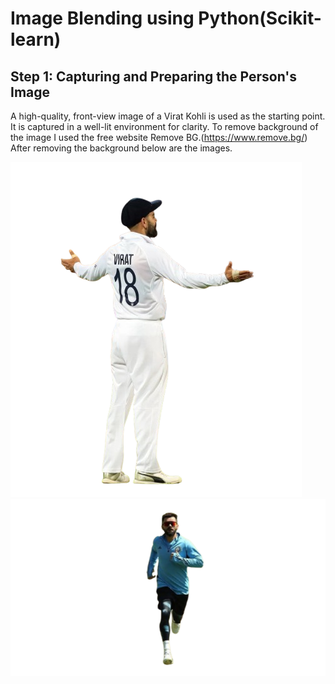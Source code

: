 # Image Blending using Python(Scikit-learn)

## Step 1: Capturing and Preparing the Person's Image

A high-quality, front-view image of a Virat Kohli is used as the starting point. It is captured in a well-lit environment for clarity. 
To remove background of the image I used the free website Remove BG.(https://www.remove.bg/)
After removing the background below are the images.

![Background Removed 1](images/person.png)   <br> ![Background Removed 2](images/person1.png)

